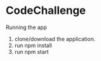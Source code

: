 # CodeChallenge

Running the app

1. clone/download the application.
2. run npm install
3. run npm start
